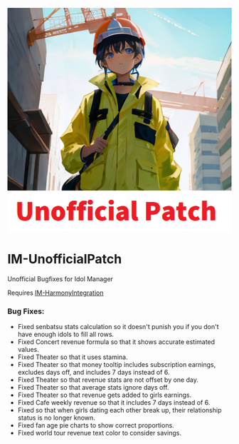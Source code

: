 <p align="center">
  <img src="mod%20assets/thumb.png?raw=true" />
</p>

# IM-UnofficialPatch
Unofficial Bugfixes for Idol Manager

Requires [IM-HarmonyIntegration](https://github.com/ui3TD/IM-HarmonyIntegration)

### Bug Fixes:
- Fixed senbatsu stats calculation so it doesn't punish you if you don't have enough idols to fill all rows.
- Fixed Concert revenue formula so that it shows accurate estimated values.
- Fixed Theater so that it uses stamina.
- Fixed Theater so that money tooltip includes subscription earnings, excludes days off, and includes 7 days instead of 6.
- Fixed Theater so that revenue stats are not offset by one day.
- Fixed Theater so that average stats ignore days off.
- Fixed Theater so that revenue gets added to girls earnings.
- Fixed Cafe weekly revenue so that it includes 7 days instead of 6.
- Fixed so that when girls dating each other break up, their relationship status is no longer known.
- Fixed fan age pie charts to show correct proportions.
- Fixed world tour revenue text color to consider savings.
